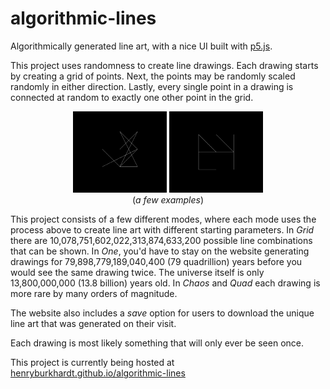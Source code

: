 # algorithmic-lines
Algorithmically generated line art, with a nice UI built with [p5.js](https://p5js.org/).

This project uses randomness to create line drawings. Each drawing starts by creating a grid of points. Next, the points may be randomly scaled randomly in either direction. Lastly, every single point in a drawing is connected at random to exactly one other point in the grid.

<p align="center">
    <img src="./img/2.jpg" width=150>
    <img src="./img/3.jpg" width=150>
    <br>
    (<i>a few examples</i>)
</p>


This project consists of a few different modes, where each mode uses the process above to create line art with different starting parameters. In *Grid* there are 10,078,751,602,022,313,874,633,200 possible line combinations that can be shown. In *One*, you'd have to stay on the website generating drawings for 79,898,779,189,040,400 (79 quadrillion) years before you would see the same drawing twice. The universe itself is only 13,800,000,000 (13.8 billion) years old. In *Chaos* and *Quad* each drawing is more rare by many orders of magnitude.

The website also includes a *save* option for users to download the unique line art that was generated on their visit.

Each drawing is most likely something that will only ever be seen once.

This project is currently being hosted at [henryburkhardt.github.io/algorithmic-lines](https://henryburkhardt.github.io/algorithmic-lines/)
